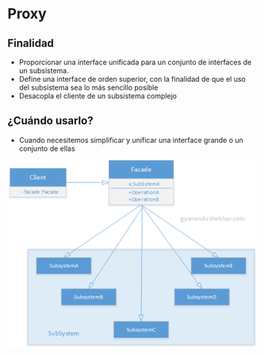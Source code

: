 # Proxy

## Finalidad

* Proporcionar una interface unificada para un conjunto de interfaces de un subsistema.
* Define una interface de orden superior, con la finalidad de que el uso del subsistema sea lo más sencillo posible
* Desacopla el cliente de un subsistema complejo

## ¿Cuándo usarlo?

* Cuando necesitemos simplificar y unificar una interface grande o un conjunto de ellas

![Proxy pattern](pattern.png)

